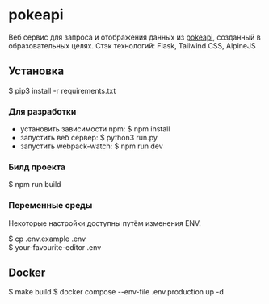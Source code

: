 # pokeapi

Веб сервис для запроса и отображения данных из [pokeapi](https://pokeapi.co/), созданный в образовательных целях.
Стэк технологий: Flask, Tailwind CSS, AlpineJS

## Установка

$ pip3 install -r requirements.txt

### Для разработки

+ установить зависимости npm: $ npm install
+ запустить веб сервер: $ python3 run.py
+ запустить webpack-watch: $ npm run dev

### Билд проекта

$ npm run build

### Переменные среды

Некоторые настройки доступны путём изменения ENV.

$ cp .env.example .env <br />
$ your-favourite-editor .env

## Docker

$ make build
$ docker compose --env-file .env.production up -d
